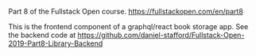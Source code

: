 Part 8 of the Fullstack Open course. https://fullstackopen.com/en/part8

This is the frontend component of a graphql/react book storage app. See the backend code at https://github.com/daniel-stafford/Fullstack-Open-2019-Part8-Library-Backend

